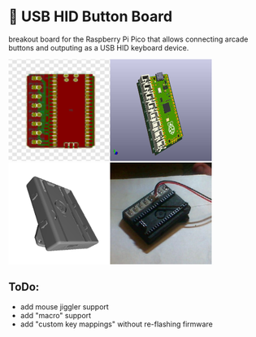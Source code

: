 # 🔴 USB HID Button Board
breakout board for the Raspberry Pi Pico that allows connecting arcade buttons and outputing as a USB HID keyboard device.

<img height="200" width="200" src="https://raw.githubusercontent.com/ideafablabs/ButtonBoard/main/pcb.png"><img height="200" width="200" src="https://raw.githubusercontent.com/ideafablabs/ButtonBoard/main/kicad/Button_Board.jpg"><img height="200" width="200" src="https://raw.githubusercontent.com/ideafablabs/ButtonBoard/main/case/case2.png"><img height="200" width="200" src="https://raw.githubusercontent.com/ideafablabs/ButtonBoard/main/fini.jpg">

## ToDo:
* add mouse jiggler support
* add "macro" support
* add "custom key mappings" without re-flashing firmware 
